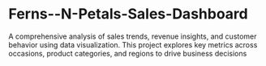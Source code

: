 # Ferns--N-Petals-Sales-Dashboard
A comprehensive analysis of sales trends, revenue insights, and customer behavior using data visualization. This project explores key metrics across occasions, product categories, and regions to drive business decisions
